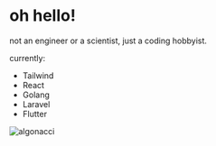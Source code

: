 # oh hello!

not an engineer or a scientist, just a coding hobbyist.

currently:
- Tailwind
- React
- Golang
- Laravel
- Flutter

<img src="https://github-readme-streak-stats.herokuapp.com/?user=algonacci&" alt="algonacci" />
